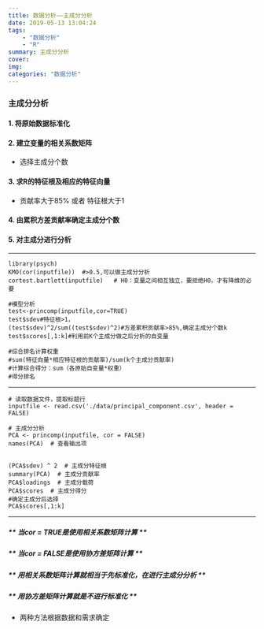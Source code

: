 ```yaml
---
title: 数据分析——主成分分析
date: 2019-05-13 13:04:24
tags: 
	- "数据分析"
	- "R"
summary: 主成分分析
cover: 
img: 
categories: "数据分析"
---
```


### 主成分分析

#### 1. 将原始数据标准化

#### 2. 建立变量的相关系数矩阵

 -  选择主成分个数

#### 3. 求R的特征根及相应的特征向量
 -  贡献率大于85% 或者  特征根大于1

#### 4. 由累积方差贡献率确定主成分个数

#### 5. 对主成分进行分析


----

	library(psych)
	KMO(cor(inputfile))  #>0.5,可以做主成分分析
	cortest.bartlett(inputfile)   # H0：变量之间相互独立，要拒绝H0，才有降维的必要
	
	#模型分析
	test<-princomp(inputfile,cor=TRUE)
	test$sdev#特征根>1，
	(test$sdev)^2/sum((test$sdev)^2)#方差累积贡献率>85%,确定主成分个数k
	test$scores[,1:k]#利用前K个主成分做之后分析的自变量
	
	#综合排名计算权重
	#sum(特征向量*相应特征根的贡献率)/sum(k个主成分贡献率)
	#计算综合得分：sum（各原始自变量*权重）
	#得分排名
	
----

	# 读取数据文件，提取标题行
	inputfile <- read.csv('./data/principal_component.csv', header = FALSE)
	
	# 主成分分析
	PCA <- princomp(inputfile, cor = FALSE)
	names(PCA)  # 查看输出项
	
	
	(PCA$sdev) ^ 2  # 主成分特征根
	summary(PCA)  # 主成分贡献率
	PCA$loadings  # 主成分载荷      
	PCA$scores  # 主成分得分
	#确定主成分后选择
	PCA$scores[,1:k]

----

##### ** 当cor = TRUE是使用相关系数矩阵计算  **  
##### ** 当cor = FALSE是使用协方差矩阵计算  **
##### ** 用相关系数矩阵计算就相当于先标准化，在进行主成分分析  **
##### ** 用协方差矩阵计算就是不进行标准化  **


- 两种方法根据数据和需求确定